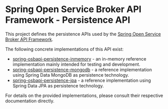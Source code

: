 # Spring Open Service Broker API Framework - Persistence API

This project defines the persistence APIs used by the [Spring Open Service Broker API Framework](../spring-osbapi-framework/s).

The following concrete implementations of this API exist:
* [spring-osbapi-persistence-inmemory](../spring-osbapi-persistence-inmemory) - an in-memory reference implementation mainly intended for testing and development.
* [spring-osbapi-persistence-mongodb](../spring-osbapi-persistence-mongodb) - a reference implementation using Spring Data MongoDB as persistence technology.
* [spring-osbapi-persistence-jpa](../spring-osbapi-persistence-jpa) - a reference implementation using Spring Data JPA as persistence technology.

For details on the provided implementations, please consult their respective documentation directly.